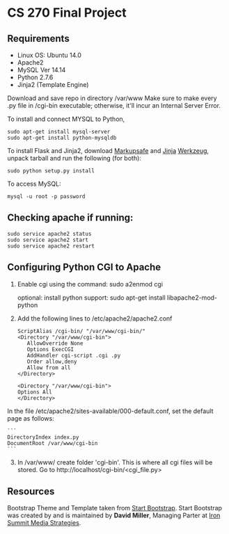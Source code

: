 # CS 270 Final Project
## Requirements
* Linux OS: Ubuntu 14.0
* Apache2 
* MySQL Ver 14.14 
* Python 2.7.6
* Jinja2 (Template Engine)

Download and save repo in directory /var/www
Make sure to make every .py file in /cgi-bin executable; otherwise, it'll incur an Internal Server Error. 

To install and connect MYSQL to Python,

	sudo apt-get install mysql-server
	sudo apt-get install python-mysqldb

To install Flask and Jinja2, download [Markupsafe](https://pypi.python.org/pypi/MarkupSafe) and [Jinja](https://pypi.python.org/pypi/Jinja2) [Werkzeug](https://pypi.python.org/pypi/Werkzeug), unpack tarball and run the following (for both):

	sudo python setup.py install

To access MySQL: 

	mysql -u root -p password

## Checking apache if running:

	sudo service apache2 status
	sudo service apache2 start
	sudo service apache2 restart

## Configuring Python CGI to Apache  

1. Enable cgi using the command: sudo a2enmod cgi
	
	optional: install python support: 
		sudo apt-get install libapache2-mod-python

2. Add the following lines to /etc/apache2/apache2.conf
	
	```
	ScriptAlias /cgi-bin/ "/var/www/cgi-bin/"
	<Directory "/var/www/cgi-bin">
	   AllowOverride None
	   Options ExecCGI
	   AddHandler cgi-script .cgi .py
	   Order allow,deny
	   Allow from all
	</Directory>

	<Directory "/var/www/cgi-bin">
	Options All
	</Directory>
	```

In the file /etc/apache2/sites-available/000-default.conf, set the default page as follows:
	
	```
	DirectoryIndex index.py
	DocumentRoot /var/www/cgi-bin
	```

3. In  /var/www/ create folder 'cgi-bin'. This is where all cgi files will be stored. 
Go to http://localhost/cgi-bin/<cgi_file.py>

## Resources

Bootstrap Theme and Template taken from [Start Bootstrap](http://startbootstrap.com/). 
Start Bootstrap was created by and is maintained by **David Miller**, Managing Parter at [Iron Summit Media Strategies](http://www.ironsummitmedia.com/).

